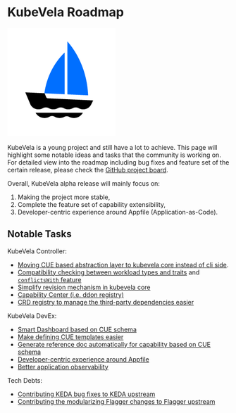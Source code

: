 # KubeVela Roadmap

![alt](../resources/KubeVela-01.png)

KubeVela is a young project and still have a lot to achieve. This page will highlight some notable ideas and tasks that the community is working on. For detailed view into the roadmap including bug fixes and feature set of the certain release, please check the [GitHub project board](https://github.com/oam-dev/kubevela/projects/1).

Overall, KubeVela alpha release will mainly focus on:
1. Making the project more stable,
2. Complete the feature set of capability extensibility,
3. Developer-centric experience around Appfile (Application-as-Code).

## Notable Tasks

KubeVela Controller:
- [Moving CUE based abstraction layer to kubevela core instead of cli side](https://github.com/oam-dev/kubevela/projects/1#card-48198530).
- [Compatibility checking between workload types and traits](https://github.com/oam-dev/kubevela/projects/1#card-48199349) and [`conflictsWith` feature](https://github.com/oam-dev/kubevela/projects/1#card-48199465)
- [Simplify revision mechanism in kubevela core](https://github.com/oam-dev/kubevela/projects/1#card-48199829)
- [Capability Center (i.e. ddon registry)](https://github.com/oam-dev/kubevela/projects/1#card-48203470)
- [CRD registry to manage the third-party dependencies easier](https://github.com/oam-dev/kubevela/projects/1#card-48200758)

KubeVela DevEx:
- [Smart Dashboard based on CUE schema](https://github.com/oam-dev/kubevela/projects/1#card-48200031)
- [Make defining CUE templates easier](https://github.com/oam-dev/kubevela/projects/1#card-48200509)
- [Generate reference doc automatically for capability based on CUE schema](https://github.com/oam-dev/kubevela/projects/1#card-48200195)
- [Developer-centric experience around Appfile](https://github.com/oam-dev/kubevela/projects/1#card-47565777)
- [Better application observability](https://github.com/oam-dev/kubevela/projects/1#card-47134946)

Tech Debts:
- [Contributing KEDA bug fixes to KEDA upstream](https://github.com/oam-dev/kubevela/projects/1#card-48199538)
- [Contributing the modularizing Flagger changes to Flagger upstream](https://github.com/oam-dev/kubevela/projects/1#card-48198830)